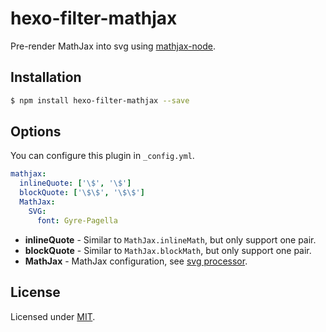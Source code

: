 # hexo-filter-mathjax

Pre-render MathJax into svg using [mathjax-node].

## Installation

``` bash
$ npm install hexo-filter-mathjax --save
```

## Options

You can configure this plugin in `_config.yml`.

``` yaml
mathjax:
  inlineQuote: ['\$', '\$']
  blockQuote: ['\$\$', '\$\$']
  MathJax:
    SVG:
      font: Gyre-Pagella
```

- **inlineQuote** - Similar to `MathJax.inlineMath`, but only support one pair.
- **blockQuote** - Similar to `MathJax.blockMath`, but only support one pair.
- **MathJax** - MathJax configuration, see [svg processor][svg-processor].

## License

Licensed under [MIT](LICENSE).

[mathjax-node]: https://github.com/mathjax/MathJax-node
[svg-processor]: http://docs.mathjax.org/en/latest/options/output-processors/SVG.html#the-svg-output-processor
